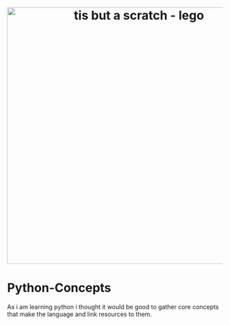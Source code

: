 <h1 align="center">
  <img src="https://i.imgur.com/ADg2whQ.jpeg" alt="tis but a scratch - lego" width="600" height="600" />
  <h1 alighn="center">Python-Concepts</h1>
</h1>  
As i am learning python i thought it would be good to gather core concepts that make the language and link resources to them.
